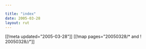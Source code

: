 ```yaml
---

title: "index"
date: 2005-03-28
layout: rut
---
```


[[!meta updated="2005-03-28"]]
[[!map pages="20050328/* and ! 20050328/*/*"]]
